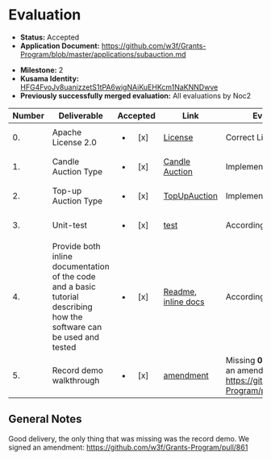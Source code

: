 # Evaluation

- **Status:** Accepted
- **Application Document:** https://github.com/w3f/Grants-Program/blob/master/applications/subauction.md

* **Milestone:** 2
* **Kusama Identity:** [HFG4FvoJv8uanizzetS1tPA6wigNAiKuEHKcm1NaKNNDwve](https://polkascan.io/pre/kusama/account/HFG4FvoJv8uanizzetS1tPA6wigNAiKuEHKcm1NaKNNDwve)
* **Previously successfully merged evaluation:** All evaluations by Noc2

| Number | Deliverable                                                                                                           |        Accepted        | Link                                                                                                                                                                                                                                   | Evaluation Notes                                                                             |
| ------ | --------------------------------------------------------------------------------------------------------------------- | :--------------------: | -------------------------------------------------------------------------------------------------------------------------------------------------------------------------------------------------------------------------------------- | -------------------------------------------------------------------------------------------- |
| 0.     | Apache License 2.0                                                                                                    | <ul><li>[x] </li></ul> | [License](https://github.com/galacticcouncil/Basilisk-node/blob/feat/auctions/LICENSE)                                                                                                                                                 | Correct License                                                                              |
| 1.     | Candle Auction Type                                                                                                   | <ul><li>[x] </li></ul> | [Candle Auction](https://github.com/galacticcouncil/Basilisk-node/blob/54cd045ed2c6848039ed02dff0dc2051ebdd4063/pallets/auctions/src/lib.rs#L1146)                                                                                     | Implemented                                                                                  |
| 2.     | Top-up Auction Type                                                                                                   | <ul><li>[x] </li></ul> | [TopUpAuction](https://github.com/galacticcouncil/Basilisk-node/blob/54cd045ed2c6848039ed02dff0dc2051ebdd4063/pallets/auctions/src/lib.rs#L1004)                                                                                       | Implemented                                                                                  |
| 3.     | Unit-test                                                                                                             | <ul><li>[x] </li></ul> | [test](https://github.com/galacticcouncil/Basilisk-node/blob/feat/auctions/pallets/auctions/src/tests.rs)                                                                                                                              | According to the contract                                                                    |
| 4.     | Provide both inline documentation of the code and a basic tutorial describing how the software can be used and tested | <ul><li>[x] </li></ul> | [Readme](https://github.com/galacticcouncil/Basilisk-node/blob/feat/auctions/README.md), [inline docs](https://github.com/galacticcouncil/Basilisk-node/blob/175850c7edb3cc561351e9f68255c89cadf09634/pallets/auctions/src/lib.rs#L21) | According to the contract                                                                    |
| 5.     | Record demo walkthrough                                                                                               | <ul><li>[x] </li></ul> | [amendment](https://github.com/w3f/Grants-Program/pull/861)                                                                                                                                                                            | Missing **08.03.22:** We signed an amendment: https://github.com/w3f/Grants-Program/pull/861 |

## General Notes

Good delivery, the only thing that was missing was the record demo. We signed an amendment: https://github.com/w3f/Grants-Program/pull/861

